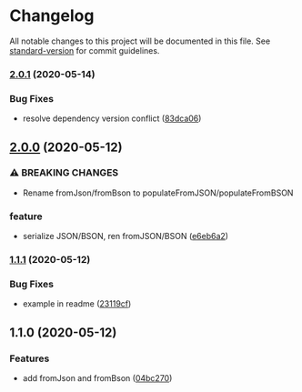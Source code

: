 # Changelog

All notable changes to this project will be documented in this file. See [standard-version](https://github.com/conventional-changelog/standard-version) for commit guidelines.

### [2.0.1](https://github.com/d-utils/data/compare/v2.0.0...v2.0.1) (2020-05-14)


### Bug Fixes

* resolve dependency version conflict ([83dca06](https://github.com/d-utils/data/commit/83dca062f0f7d60faaebe6ee672b0ec3664565d8))

## [2.0.0](https://github.com/d-utils/data/compare/v1.1.1...v2.0.0) (2020-05-12)


### ⚠ BREAKING CHANGES

* Rename fromJson/fromBson to populateFromJSON/populateFromBSON

### feature

* serialize JSON/BSON, ren fromJSON/BSON ([e6eb6a2](https://github.com/d-utils/data/commit/e6eb6a2c269ab552897af3871eb53bebd9089af2))

### [1.1.1](https://github.com/d-utils/data/compare/v1.1.0...v1.1.1) (2020-05-12)


### Bug Fixes

* example in readme ([23119cf](https://github.com/d-utils/data/commit/23119cfe1a585a2b1e49cd014a622898c1cba106))

## 1.1.0 (2020-05-12)


### Features

* add fromJson and fromBson ([04bc270](https://github.com/d-utils/data/commit/04bc27046fe4901a2d0de694a5bd1cbf1e2370f8))
